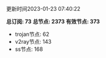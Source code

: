 更新时间2023-01-23 07:40:22

**总订阅: 73**
**总节点: 2373**
**有效节点: 373**
- trojan节点: 62
- v2ray节点: 143
- ss节点: 168
